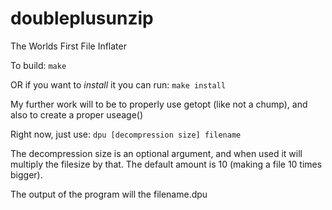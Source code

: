doubleplusunzip
===============

The Worlds First File Inflater

To build:
`make`

OR if you want to *install* it you can run:
`make install`

My further work will to be to properly use getopt (like not a chump), and also to create a proper useage()

Right now, just use:
`dpu [decompression size] filename`

The decompression size is an optional argument, and when used it will multiply the filesize by that. The default amount is 10 (making a file 10 times bigger).

The output of the program will the filename.dpu
